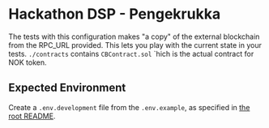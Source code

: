 # Hackathon DSP - Pengekrukka

The tests with this configuration makes "a copy" of the external blockchain from the RPC_URL provided. This lets you play with the current state in your tests. `./contracts` contains `CBContract.sol` `hich is the actual contract for NOK token.

## Expected Environment
Create a `.env.development` file from the `.env.example`, as specified in [the root README](../../README.md). 


